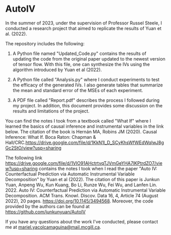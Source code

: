 # AutoIV

In the summer of 2023, under the supervision of Professor Russel Steele, I conducted a research project that aimed to replicate the results of Yuan et al. (2022). 

The repository includes the following:

1. A Python file named "Updated_Code.py" contains the results of updating the code from the original paper updated to the newest version of tensor flow. With this file, one can synthesize the IVs using the algorithm introduced by Yuan et al (2022). 

2. A Python file called "Analysis.py" where I conduct experiments to test the efficacy of the generated IVs. I also generate tables that summarize the mean and standard error of the MSEs of each experiment.

3. A PDF file called "Report.pdf" describes the process I followed during my project. In addition, this document provides some discussion on the results and limitations of the project.

You can find the notes I took from a textbook called "What If" where I learned the basics of causal inference and instrumental variables in the link below. The citation of the book is Hernán MA, Robins JM (2020). Causal Inference: What If. Boca Raton: Chapman & Hall/CRC.https://drive.google.com/file/d/1KkN1l_D_SCyKhsWfWEdWqIwJ8gGc2StO/view?usp=sharing 

The following link https://drive.google.com/file/d/1VIO91AHctrtvqTJVmGeYHA7lKPtrdZO7/view?usp=sharing contains the notes I took when I read the paper "Auto IV: Counterfactual Prediction via Automatic Instrumental Variable Decomposition" by Yuan et al (2022). The citation of this paper is Junkun Yuan, Anpeng Wu, Kun Kuang, Bo Li, Runze Wu, Fei Wu, and Lanfen Lin. 2022. Auto IV: Counterfactual Prediction via Automatic Instrumental Variable Decomposition. ACM Trans. Knowl. Discov. Data 16, 4, Article 74 (August 2022), 20 pages. https://doi.org/10.1145/3494568. Moreover, the code provided by the authors can be found at https://github.com/junkunyuan/AutoIV 

If you have any questions about the work I've conducted, please contact me at mariel.yacolcamaguina@mail.mcgill.ca.
